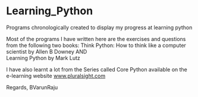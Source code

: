 # Learning_Python
Programs chronologically created to display my progress at learning python 

Most of the programs I have written here are the exercises and questions from the following two books:
Think Python: How to think like a computer scientist by Allen B Downey  AND  
Learning Python by Mark Lutz

I have also learnt a lot from the Series called Core Python available on the e-learning website www.pluralsight.com

Regards,
BVarunRaju

